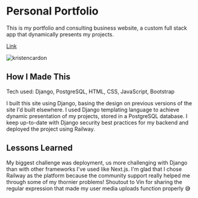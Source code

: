 # Personal Portfolio

This is my portfolio and consulting business website, a custom full stack app that dynamically presents my projects.

[Link](https://cardonwebstudios.com/)

![kristencardon](https://github.com/k-cardon/final_portfolio/assets/124483308/5c041166-a9b9-4121-ba00-ebadc91f535c)

## How I Made This

Tech used: Django, PostgreSQL, HTML, CSS, JavaScript, Bootstrap

I built this site using Django, basing the design on previous versions of the site I'd built elsewhere. I used Django templating language to achieve dynamic presentation of my projects, stored in a PostgreSQL database. I keep up-to-date with Django security best practices for my backend and deployed the project using Railway.

## Lessons Learned

My biggest challenge was deployment, us more challenging with Django than with other frameworks I've used like Next.js. I'm glad that I chose Railway as the platform because the community support really helped me through some of my thornier problems! Shoutout to Vin for sharing the regular expression that made my user media uploads function properly :sweat_smile:
